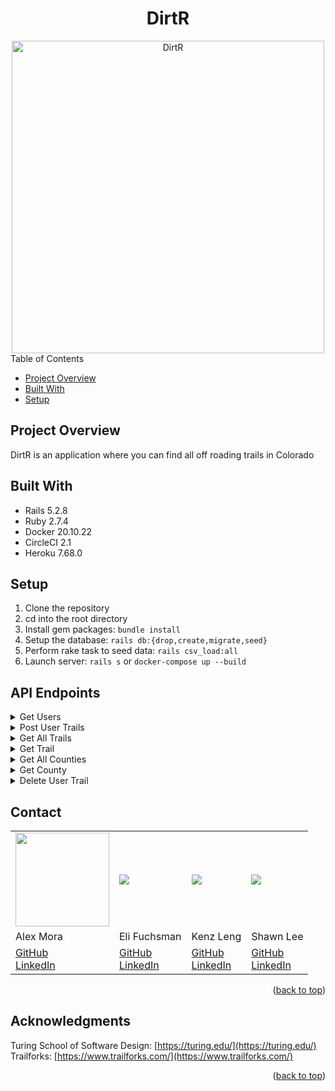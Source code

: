 <div align="center">
  <h1>DirtR</h1>
  <img width="500" alt="DirtR" src="https://media1.giphy.com/media/uBnr1pyJNN1ZhBoBKY/giphy-downsized.gif?cid=6104955es8fi8f3myha66tnb30y0wq726qni86cj41oz9b88&rid=giphy-downsized.gif&ct=g">
</div

## Table of Contents
- [Project Overview](#project-overview)
- [Built With](#built-with)
- [Setup](#setup)

## Project Overview
DirtR is an application where you can find all off roading trails in Colorado

## Built With
- Rails 5.2.8
- Ruby 2.7.4
- Docker 20.10.22
- CircleCI 2.1
- Heroku 7.68.0


## Setup

1. Clone the repository
2. cd into the root directory
3. Install gem packages: `bundle install`
4. Setup the database: `rails db:{drop,create,migrate,seed}`
5. Perform rake task to seed data: `rails csv_load:all`
6. Launch server: `rails s` or `docker-compose up --build`

## API Endpoints

<details close>
<summary> Get Users </summary>
<br>

Request: <br>
```
GET /api/v1/user?id=3
```

JSON Response Example:
```json
{
    "data": {
        "id": "3",
        "type": "user",
        "attributes": {
            "name": "Shawn Lee",
            "trails": []
        }
    }
}
```
</details>

<details close>
<summary> Post User Trails </summary>
<br>

Request: <br>
```
POST /api/v1/user-trails
```

JSON Payload Example:
```json
{
    "trail_id": 4,
    "user_id": 3,
    "name": "Tomichi Pass",
    "latitude": "38.61367",
    "longitude": "-106.39009",
    "difficulty": "blue",
    "distance": "2",
    "description": "Tomichi Pass is a 2 mile less popular blue doubletrack trail located near Buena Vista Colorado. This atv/orv/ohv primary trail can be used both directions and has a hard overall physical rating with a 838 ft blue climb. On average it takes 51 minutes to complete this trail.",
    "created_at": "2023-02-02T16:37:32.000Z",
    "updated_at": "2023-02-02T16:37:32.000Z",
    "start_elevation": "11,128 ft",
    "avg_duration": "0:51:12",
    "map_image": "https://ep1.pinkbike.org/trailstaticmap/249000/249749_0_500x200.png",
    "thumbnail_image": "https://www.4x4explore.com/rds/t_rds/tomichi_ps_c.jpg",
    "county_id": 2
}
```
JSON Response Example:
```json
{
    "success": "Trail Added Successfully"
}

{
    "data": {
        "id": "3",
        "type": "user",
        "attributes": {
            "name": "Shawn Lee",
            "trails": [
                {
                    "id": 4,
                    "name": "Tomichi Pass",
                    "latitude": "38.61367",
                    "longitude": "-106.39009",
                    "difficulty": "blue",
                    "distance": "2",
                    "description": "Tomichi Pass is a 2 mile less popular blue doubletrack trail located near Buena Vista Colorado. This atv/orv/ohv primary trail can be used both directions and has a hard overall physical rating with a 838 ft blue climb. On average it takes 51 minutes to complete this trail.",
                    "created_at": "2023-02-02T16:37:32.000Z",
                    "updated_at": "2023-02-02T16:37:32.000Z",
                    "start_elevation": "11,128 ft",
                    "avg_duration": "0:51:12",
                    "map_image": "https://ep1.pinkbike.org/trailstaticmap/249000/249749_0_500x200.png",
                    "thumbnail_image": "https://www.4x4explore.com/rds/t_rds/tomichi_ps_c.jpg",
                    "county_id": 2
                }
            ]
        }
    }
}
```
</details>

<details close>
<summary> Get All Trails </summary>
<br>

Request: <br>
```
GET /api/v1/trails
```

JSON Response Example:
```json
{
    "data": [
        {
            "id": "1",
            "type": "trails",
            "attributes": {
                "id": 1,
                "name": "Cowboy Lake",
                "latitude": "38.22771",
                "longitude": "-107.54796",
                "difficulty": "green",
                "distance": "1.5",
                "description": "Cowboy Lake is a 1 mile less popular green doubletrack trail located near Ridgway Colorado. This atv/orv/ohv primary trail can be used both directions.",
                "created_at": "2023-02-02T16:34:05.000Z",
                "updated_at": "2023-02-02T16:34:05.000Z",
                "start_elevation": "9,184 ft",
                "avg_duration": null,
                "map_image": "https://ep1.pinkbike.org/trailstaticmap/421000/421278_0_500x200.png",
                "thumbnail_image": "https://4.bp.blogspot.com/-Duyiyyb7WWU/U_JKdTEN5yI/AAAAAAAAZ64/dipM0wxc3L8/s1600/Cowboy%2BLake%2B132.JPG",
                "county_id": 1
            }
        },
        {
            "id": "2",
            "type": "trails",
            "attributes": {
                "id": 2,
                "name": "Lou Creek",
                "latitude": "38.22771",
                "longitude": "-107.54796",
                "difficulty": "blue",
                "distance": "2.7",
                "description": "Lou Creek is a 3 mile less popular blue doubletrack trail located near Ridgway Colorado. This atv/orv/ohv primary trail can be used both directions. On average it takes 57 minutes to complete this trail.",
                "created_at": "2023-02-02T16:35:14.000Z",
                "updated_at": "2023-02-02T16:35:14.000Z",
                "start_elevation": "9,214 ft",
                "avg_duration": "0:57:30",
                "map_image": "https://ep1.pinkbike.org/trailstaticmap/421000/421237_0_500x200.png",
                "thumbnail_image": "https://1.bp.blogspot.com/-20tDnLc9Fwg/U_N2uPV9w6I/AAAAAAAAZ9s/nW4wVtOB_Tc/s1600/West%2BFork%2B004.JPG",
                "county_id": 1
            }
        },
        {
            "id": "3",
            "type": "trails",
            "attributes": {
                "id": 3,
                "name": "Stealey Mountain North",
                "latitude": "38.14721",
                "longitude": "-107.59245",
                "difficulty": "blue",
                "distance": "3.6",
                "description": "Stealey Mountain North is a 2 mile less popular blue singletrack trail located near Ridgway Colorado. This hike primary trail can be used both directions",
                "created_at": "2023-02-02T16:36:23.000Z",
                "updated_at": "2023-02-02T16:36:23.000Z",
                "start_elevation": "9,742 ft",
                "avg_duration": null,
                "map_image": "https://ep1.pinkbike.org/trailstaticmap/421000/421103_0_500x200.png",
                "thumbnail_image": "https://i.ytimg.com/vi/IgvX5v4YzpE/maxresdefault.jpg",
                "county_id": 1
            }
        }
    ]
}
```
</details>

<details close>
<summary> Get Trail </summary>
<br>

Request: <br>
```
GET /api/v1/trail?id=2
```

JSON Response Example:
```json
{
    "data": {
        "id": "2",
        "type": "trail",
        "attributes": {
            "id": 2,
            "name": "Lou Creek",
            "latitude": "38.22771",
            "longitude": "-107.54796",
            "difficulty": "blue",
            "distance": "2.7",
            "description": "Lou Creek is a 3 mile less popular blue doubletrack trail located near Ridgway Colorado. This atv/orv/ohv primary trail can be used both directions. On average it takes 57 minutes to complete this trail.",
            "created_at": "2023-02-02T16:35:14.000Z",
            "updated_at": "2023-02-02T16:35:14.000Z",
            "start_elevation": "9,214 ft",
            "avg_duration": "0:57:30",
            "map_image": "https://ep1.pinkbike.org/trailstaticmap/421000/421237_0_500x200.png",
            "thumbnail_image": "https://1.bp.blogspot.com/-20tDnLc9Fwg/U_N2uPV9w6I/AAAAAAAAZ9s/nW4wVtOB_Tc/s1600/West%2BFork%2B004.JPG",
            "county_id": 1
        }
    }
}
```
</details>

<details close>
<summary> Get All Counties </summary>
<br>

Request: <br>
```
GET /api/v1/counties
```

JSON Response Example:
```json
{
    "data": [
        {
            "id": "1",
            "type": "counties",
            "attributes": {
                "name": "Ouray County"
            }
        },
        {
            "id": "2",
            "type": "counties",
            "attributes": {
                "name": "Chaffee County"
            }
        },
        {
            "id": "3",
            "type": "counties",
            "attributes": {
                "name": "Teller County"
            }
        }
    ]
}
```
</details>

<details close>
<summary> Get County </summary>
<br>

Request: <br>
```
GET /api/v1/county?name="#{county}"
```

JSON Response Example:
```json
{
    "data": {
        "id": "27",
        "type": "county",
        "attributes": {
            "name": "Boulder County",
            "trails": [
                {
                    "id": 163,
                    "name": "Jenny Creek Trail ",
                    "latitude": "39.929561",
                    "longitude": "-105.624647",
                    "difficulty": "black",
                    "distance": "2.2",
                    "description": "Jenny Creek Trail is a lesser-used trail that goes from Yankee Doodle Lake Eldora Ski area. In it motorized 2 track and in summer is an out-and-back from Rollins pass road or Jenny Creek Road with no summer access through Eldora.",
                    "created_at": "2023-02-02T19:40:23.000Z",
                    "updated_at": "2023-02-02T19:40:23.000Z",
                    "start_elevation": "10,732 ft",
                    "avg_duration": "0:25:11",
                    "map_image": "https://ep1.pinkbike.org/trailstaticmap/563000/563447_3_500x200.png",
                    "thumbnail_image": "https://adventr.co/wp-content/uploads/2015/01/DSC03243.jpg",
                    "county_id": 27
                },
                {
                    "id": 164,
                    "name": "Jenny Creek Road ",
                    "latitude": "39.928003",
                    "longitude": "-105.592149",
                    "difficulty": "black",
                    "distance": "2.6",
                    "description": "Motorized road connecting Eldora to Moffat Road.",
                    "created_at": "2023-02-02T19:41:32.000Z",
                    "updated_at": "2023-02-02T19:41:32.000Z",
                    "start_elevation": "9,353 ft",
                    "avg_duration": "0:18:13",
                    "map_image": "https://ep1.pinkbike.org/trailstaticmap/563000/563444_2_500x200.png",
                    "thumbnail_image": "https://adventr.co/wp-content/uploads/2015/01/DSC03243.jpg",
                    "county_id": 27
                }
            ]
        }
    }
}
```
</details>

<details close>
<summary> Delete User Trail </summary>
<br>

Request: <br>
```
DELETE /api/v1/user-trails
```

JSON Payload Example:
```json
{
    "user_id": 3,
    "trail_id": 4
}
```

JSON Response Example:
```json
{
    "success": "Trail Removed From Favorites"
}
```
</details>

## Contact

<table>
  <tr>
    <td><img src="https://avatars.githubusercontent.com/u/89422302?v=4" width='150'></td>
    <td><img src="https://avatars.githubusercontent.com/u/104859844?s=150&v=4"></td>
    <td><img src="https://avatars.githubusercontent.com/u/108506841?s=150&v=4"></td>
    <td><img src="https://avatars.githubusercontent.com/u/106944291?s=150&v=4"></td>
  </tr>
  <tr>
    <td>Alex Mora</td>
    <td>Eli Fuchsman</td>
    <td>Kenz Leng</td>
    <td>Shawn Lee</td>
  </tr>
  <tr>
    <td>
      <a href="https://github.com/AlexMR-93">GitHub</a><br>
      <a href="https://www.linkedin.com/in/alex-m-b25902240/">LinkedIn</a>
    </td>
    <td>
       <a href="https://github.com/efuchsman">GitHub</a><br>
       <a href="https://www.linkedin.com/in/elifuchsman/">LinkedIn</a>
    </td>
    <td>
      <a href="https://github.com/kenzjoy">GitHub</a><br>
      <a href="https://www.linkedin.com/in/kenzjoydev/">LinkedIn</a>
    </td>
    <td>
      <a href="https://github.com/Shawnl93">GitHub</a><br>
      <a href="https://www.linkedin.com/in/shawn-lee-3382aa8b/">LinkedIn</a>
    </td>
  </tr>
</table>

<p align="right">(<a href="#top">back to top</a>)</p>


## Acknowledgments

Turing School of Software Design: [https://turing.edu/](https://turing.edu/)
<br>
Trailforks: [https://www.trailforks.com/](https://www.trailforks.com/)

<p align="right">(<a href="#top">back to top</a>)</p>
